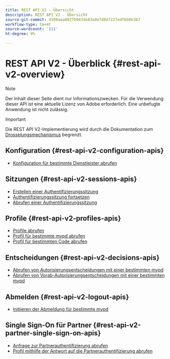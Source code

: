 ```yaml
---
title: REST API V2 - Übersicht
description: REST API V2 - Übersicht
source-git-commit: 4598aaa0827b943de83a9e7d847227edf6b0b387
workflow-type: tm+mt
source-wordcount: '111'
ht-degree: 0%

---
```



# REST API V2 - Überblick {#rest-api-v2-overview}

>[!NOTE]
>
> Der Inhalt dieser Seite dient nur Informationszwecken. Für die Verwendung dieser API ist eine aktuelle Lizenz von Adobe erforderlich. Eine unbefugte Anwendung ist nicht zulässig.

>[!IMPORTANT]
>
> Die REST API V2-Implementierung wird durch die Dokumentation zum [Drosselungsmechanismus](/help/authentication/throttling-mechanism.md) begrenzt.

## Konfiguration {#rest-api-v2-configuration-apis}

* [Konfiguration für bestimmte Dienstleister abrufen](./apis/configuration-apis/rest-api-v2-configuration-apis-retrieve-configuration-for-specific-service-provider.md)

## Sitzungen {#rest-api-v2-sessions-apis}

* [Erstellen einer Authentifizierungssitzung](./apis/sessions-apis/rest-api-v2-sessions-apis-create-authentication-session.md)
* [Authentifizierungssitzung fortsetzen](./apis/sessions-apis/rest-api-v2-sessions-apis-resume-authentication-session.md)
* [Abrufen einer Authentifizierungssitzung](./apis/sessions-apis/rest-api-v2-sessions-apis-retrieve-authentication-session-information-using-code.md)

## Profile {#rest-api-v2-profiles-apis}

* [Profile abrufen](./apis/profiles-apis/rest-api-v2-profiles-apis-retrieve-profiles.md)
* [Profil für bestimmte mvpd abrufen](./apis/profiles-apis/rest-api-v2-profiles-apis-retrieve-profiles-for-specific-mvpd.md)
* [Profil für bestimmten Code abrufen](./apis/profiles-apis/rest-api-v2-profiles-apis-retrieve-profiles-for-specific-code.md)

## Entscheidungen {#rest-api-v2-decisions-apis}

* [Abrufen von Autorisierungsentscheidungen mit einer bestimmten mvpd](./apis/decisions-apis/rest-api-v2-decisions-apis-retrieve-authorization-decisions-using-specific-mvpd.md)
* [Abrufen von Vorab-Autorisierungsentscheidungen mit einer bestimmten mvpd](./apis/decisions-apis/rest-api-v2-decisions-apis-retrieve-preauthorization-decisions-using-specific-mvpd.md)

## Abmelden {#rest-api-v2-logout-apis}

* [Initiieren der Abmeldung für bestimmte mvpd](./apis/logout-apis/rest-api-v2-logout-apis-initiate-logout-for-specific-mvpd.md)

## Single Sign-On für Partner {#rest-api-v2-partner-single-sign-on-apis}

* [Anfrage zur Partnerauthentifizierung abrufen](./apis/partner-single-sign-on-apis/rest-api-v2-partner-single-sign-on-apis-retrieve-partner-authentication-request.md)
* [Profil mithilfe der Antwort auf die Partnerauthentifizierung abrufen](./apis/partner-single-sign-on-apis/rest-api-v2-partner-single-sign-on-apis-retrieve-profile-using-partner-authentication-response.md)

